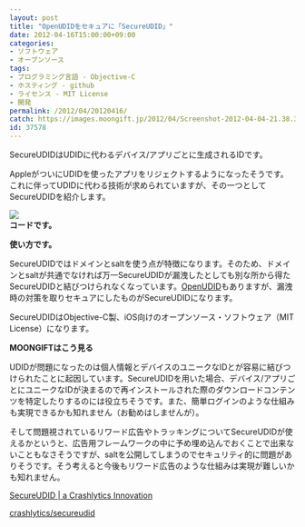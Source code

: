 ```yaml
---
layout: post
title: "OpenUDIDをセキュアに「SecureUDID」"
date: 2012-04-16T15:00:00+09:00
categories:
- ソフトウェア
- オープンソース
tags: 
- プログラミング言語 - Objective-C
- ホスティング - github
- ライセンス - MIT License
- 開発
permalink: /2012/04/20120416/
catch: https://images.moongift.jp/2012/04/Screenshot-2012-04-04-21.38.39_thumb.png
id: 37578
---
```

SecureUDIDはUDIDに代わるデバイス/アプリごとに生成されるIDです。

  

AppleがついにUDIDを使ったアプリをリジェクトするようになったそうです。これに伴ってUDIDに代わる技術が求められていますが、その一つとしてSecureUDIDを紹介します。

  

[![](https://images.moongift.jp/2012/04/Screenshot-2012-04-04-21.38.39_thumb.png)](https://images.moongift.jp/2012/04/Screenshot-2012-04-04-21.38.39.png)  
**コードです。**

  

<script src="https://gist.github.com/2300831.js"></script>

**使い方です。**

  

SecureUDIDではドメインとsaltを使う点が特徴になります。そのため、ドメインとsaltが共通でなければ万一SecureUDIDが漏洩したとしても別な所から得たSecureUDIDと結びつけられなくなっています。[OpenUDID](http://www.moongift.jp/2011/09/20110912-2/)もありますが、漏洩時の対策を取りセキュアにしたものがSecureUDIDになります。

  

SecureUDIDはObjective-C製、iOS向けのオープンソース・ソフトウェア（MIT License）になります。

  
  
  

**MOONGIFTはこう見る**

  

UDIDが問題になったのは個人情報とデバイスのユニークなIDとが容易に結びつけられたことに起因しています。SecureUDIDを用いた場合、デバイス/アプリごとにユニークなIDが決まるので再インストールされた際のダウンロードコンテンツを特定したりするのには役立ちそうです。また、簡単ログインのような仕組みも実現できるかも知れません（お勧めはしませんが）。

  

そして問題視されているリワード広告やトラッキングについてSecureUDIDが使えるかというと、広告用フレームワークの中に予め埋め込んでおくことで出来ないこともなさそうですが、saltを公開してしまうのでセキュリティ的に問題がありそうです。そう考えると今後もリワード広告のような仕組みは実現が難しいかも知れません。

  

[SecureUDID | a Crashlytics Innovation](http://secureudid.org/)

  

[crashlytics/secureudid](https://github.com/crashlytics/secureudid)

